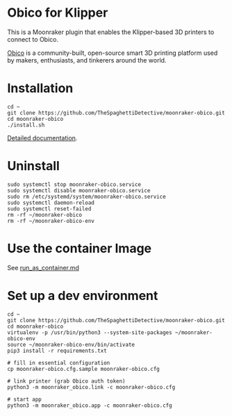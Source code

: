 # Obico for Klipper

This is a Moonraker plugin that enables the Klipper-based 3D printers to connect to Obico.

[Obico](https://www.obico.io) is a community-built, open-source smart 3D printing platform used by makers, enthusiasts, and tinkerers around the world.


# Installation

    cd ~
    git clone https://github.com/TheSpaghettiDetective/moonraker-obico.git
    cd moonraker-obico
    ./install.sh

[Detailed documentation](https://obico.io/docs/user-guides/klipper-setup/).


# Uninstall

    sudo systemctl stop moonraker-obico.service
    sudo systemctl disable moonraker-obico.service
    sudo rm /etc/systemd/system/moonraker-obico.service
    sudo systemctl daemon-reload
    sudo systemctl reset-failed
    rm -rf ~/moonraker-obico
    rm -rf ~/moonraker-obico-env


# Use the container Image

See [run_as_container.md](run_as_container.md)

# Set up a dev environment

    cd ~
    git clone https://github.com/TheSpaghettiDetective/moonraker-obico.git
    cd moonraker-obico
    virtualenv -p /usr/bin/python3 --system-site-packages ~/moonraker-obico-env
    source ~/moonraker-obico-env/bin/activate
    pip3 install -r requirements.txt

    # fill in essential configuration
    cp moonraker-obico.cfg.sample moonraker-obico.cfg

    # link printer (grab Obico auth token)
    python3 -m moonraker_obico.link -c moonraker-obico.cfg

    # start app
    python3 -m moonraker_obico.app -c moonraker-obico.cfg
